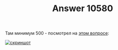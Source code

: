 ﻿---
title: "Answer 10580"
se.owner.user_id: 178988
se.owner.display_name: "Qwertiy"
se.owner.link: "https://ru.meta.stackoverflow.com/users/178988/qwertiy"
se.answer_id: 10580
se.question_id: 10578
se.post_type: answer
se.score: 1
se.is_accepted: False
---
<p>Там минимум 500 - посмотрел на <a href="//ru.stackoverflow.com/q/988557/178988">этом вопросе</a>:</p>
<p><a href="https://i.stack.imgur.com/LhJLf.png" rel="nofollow noreferrer"><img src="https://i.stack.imgur.com/LhJLf.png" alt="скриншот" /></a></p>
